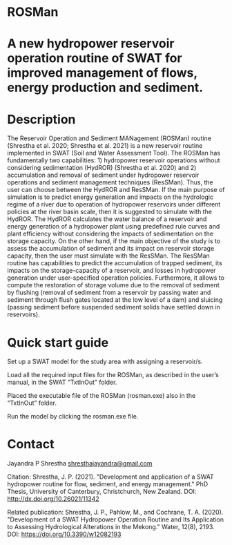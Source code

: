 # ROSMan
# A new hydropower reservoir operation routine of SWAT for improved management of flows, energy production and sediment.


# Description
The Reservoir Operation and Sediment MANagement (ROSMan) routine (Shrestha et al. 2020; Shrestha et al. 2021) is a new reservoir routine implemented in SWAT (Soil and Water Assessment Tool). The ROSMan has fundamentally two capabilities: 1) hydropower reservoir operations without considering sedimentation (HydROR) (Shrestha et al. 2020) and 2) accumulation and removal of sediment under hydropower reservoir operations and sediment management techniques (ResSMan). Thus, the user can choose between the HydROR and ResSMan. If the main purpose of simulation is to predict energy generation and impacts on the hydrologic regime of a river due to operation of hydropower reservoirs under different policies at the river basin scale, then it is suggested to simulate with the HydROR. The HydROR calculates the water balance of a reservoir and energy generation of a hydropower plant using predefined rule curves and plant efficiency without considering the impacts of sedimentation on the storage capacity. On the other hand, if the main objective of the study is to assess the accumulation of sediment and its impact on reservoir storage capacity, then the user must simulate with the ResSMan. The ResSMan routine has capabilities to predict the accumulation of trapped sediment, its impacts on the storage-capacity of a reservoir, and losses in hydropower generation under user-specified operation policies. Furthermore, it allows to compute the restoration of storage volume due to the removal of sediment by flushing (removal of sediment from a reservoir by passing water and sediment through flush gates located at the low level of a dam) and sluicing (passing sediment before suspended sediment solids have settled down in reservoirs).


# Quick start guide
Set up a SWAT model for the study area with assigning a reservoir/s.

Load all the required input files for the ROSMan, as described in the user’s manual, in the SWAT “TxtInOut” folder. 

Placed the executable file of the ROSMan (rosman.exe) also in the “TxtInOut” folder. 

Run the model by clicking the rosman.exe file.


# Contact
Jayandra P Shrestha
shresthajayandra@gmail.com

Citation: Shrestha, J. P. (2021). "Development and application of a SWAT hydropower routine for flow, sediment, and energy management." PhD Thesis, University of Canterbury, Christchurch, New Zealand.
DOI: http://dx.doi.org/10.26021/11342

Related publication: Shrestha, J. P., Pahlow, M., and Cochrane, T. A. (2020). "Development of a SWAT Hydropower Operation Routine and Its Application to Assessing Hydrological Alterations in the Mekong." Water, 12(8), 2193.
DOI: https://doi.org/10.3390/w12082193

